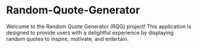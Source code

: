 # Random-Quote-Generator
Welcome to the Random Quote Generator (RQG) project! This application is designed to provide users with a delightful experience by displaying random quotes to inspire, motivate, and entertain.

